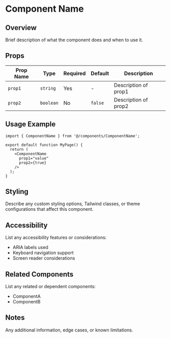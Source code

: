 # Component Name

## Overview
Brief description of what the component does and when to use it.

## Props

| Prop Name | Type | Required | Default | Description |
|-----------|------|----------|---------|-------------|
| `prop1` | `string` | Yes | - | Description of prop1 |
| `prop2` | `boolean` | No | `false` | Description of prop2 |

## Usage Example

```tsx
import { ComponentName } from '@/components/ComponentName';

export default function MyPage() {
  return (
    <ComponentName
      prop1="value"
      prop2={true}
    />
  );
}
```

## Styling

Describe any custom styling options, Tailwind classes, or theme configurations that affect this component.

## Accessibility

List any accessibility features or considerations:
- ARIA labels used
- Keyboard navigation support
- Screen reader considerations

## Related Components

List any related or dependent components:
- ComponentA
- ComponentB

## Notes

Any additional information, edge cases, or known limitations. 